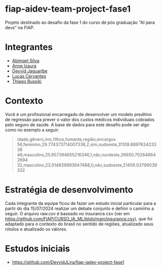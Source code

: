 # fiap-aidev-team-project-fase1
Projeto destinado ao desafio da fase 1 do curso de pós graduação "AI para devs" na FIAP.

# Integrantes
- [Abimael Silva](https://github.com/abimael-boby)
- [Anne Izaura](https://github.com/anneizaura)
- [Deyvid Jaguaribe](https://github.com/DeyvidJLira)
- [Lucas Cervantes](https://github.com/Cervas23)
- [Thiago Bussiki](https://github.com/ThiagoBussiki)

# Contexto
Você é um profissional encarregado de desenvolver um modelo preditivo de regressão para prever o valor dos custos médicos individuais cobrados pelo seguro de saúde. A base de dados para este desafio pode ser algo como no exemplo a seguir:

> idade,gênero,imc,filhos,fumante,região,encargos
> 56,feminino,29.774373714007336,2,sim,sudoeste,31109.889763423336
> 46,masculino,25.857394655216346,1,não,nordeste,26650.702646642694
> 32,masculino,23.014839993647488,0,não,sudoeste,21459.03799039332

# Estratégia de desenvolvimento
Cada integrante da equipe ficou de fazer um estudo inicial particular para a partir do dia 15/07/2024 realizar um debate conjunto e definir o caminho a seguir.
O arquivo raw.csv é baseado no insurance.csv (ver em https://github.com/FIAP/CURSO_IA_ML/blob/main/insurance.csv), que foi adaptado para o contexto do brasil no sentido de regiões, atualizado seus rótulos e atualizado os válores.

# Estudos iniciais
- https://github.com/DeyvidJLira/fiap-iadev-project-fase1

